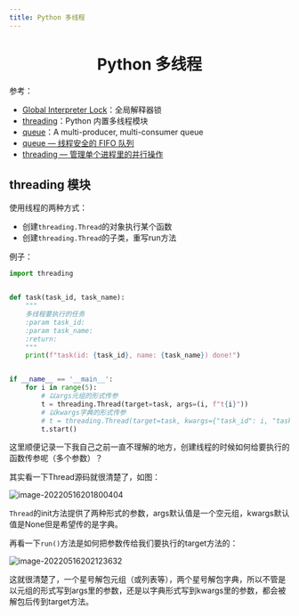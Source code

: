 ```yaml
---
title: Python 多线程
---
```


<h1 align='center'>Python 多线程</h1>

参考：

- [Global Interpreter Lock](https://docs.python.org/zh-cn/3/glossary.html#term-global-interpreter-lock)：全局解释器锁
- [threading](https://docs.python.org/zh-cn/3.9/library/threading.html#module-threading)：Python 内置多线程模块
- [queue](https://docs.python.org/zh-cn/3.9/library/queue.html#module-queue)：A multi-producer, multi-consumer queue
- [queue — 线程安全的 FIFO 队列](https://learnku.com/docs/pymotw/queue-thread-safe-fifo-queue/3370)
- [threading — 管理单个进程里的并行操作](https://learnku.com/docs/pymotw/threading-manage-concurrent-operations-within-a-process/3421)

## threading 模块

使用线程的两种方式：

- 创建`threading.Thread`的对象执行某个函数
- 创建`threading.Thread`的子类，重写run方法

例子：

```python
import threading


def task(task_id, task_name):
    """
    多线程要执行的任务
    :param task_id:
    :param task_name:
    :return:
    """
    print(f"task(id: {task_id}, name: {task_name}) done!")


if __name__ == '__main__':
    for i in range(5):
        # 以args元组的形式传参
        t = threading.Thread(target=task, args=(i, f"t{i}"))
        # 以kwargs字典的形式传参
        # t = threading.Thread(target=task, kwargs={"task_id": i, "task_name": f"t{i}"})
        t.start()
```

这里顺便记录一下我自己之前一直不理解的地方，创建线程的时候如何给要执行的函数传参呢（多个参数）？

其实看一下Thread源码就很清楚了，如图：

![image-20220516201800404](https://buxianshan.oss-cn-beijing.aliyuncs.com/Typora_images/image-20220516201800404.png)

`Thread`的init方法提供了两种形式的参数，args默认值是一个空元组，kwargs默认值是None但是希望传的是字典。

再看一下`run()`方法是如何把参数传给我们要执行的target方法的：

![image-20220516202123632](https://buxianshan.oss-cn-beijing.aliyuncs.com/Typora_images/image-20220516202123632.png)

这就很清楚了，一个星号解包元组（或列表等），两个星号解包字典，所以不管是以元组的形式写到args里的参数，还是以字典形式写到kwargs里的参数，都会被解包后传到target方法。

